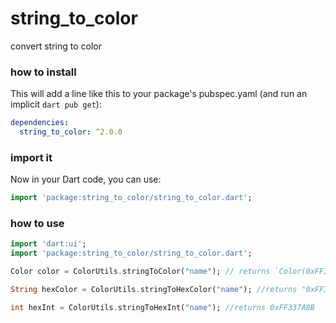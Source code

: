 # string_to_color

convert string to color

### how to install

This will add a line like this to your package's pubspec.yaml (and run an implicit `dart pub get`): 
```yaml
dependencies:
  string_to_color: ^2.0.0
```

### import it
Now in your Dart code, you can use: 

```dart
import 'package:string_to_color/string_to_color.dart';
```

 ### how to use

 ```dart
 import 'dart:ui';
 import 'package:string_to_color/string_to_color.dart';

 Color color = ColorUtils.stringToColor("name"); // returns `Color(0xFF337A8B)`

 String hexColor = ColorUtils.stringToHexColor("name"); //returns "0xFF337A8B"

 int hexInt = ColorUtils.stringToHexInt("name"); //returns 0xFF337A8B
 ```